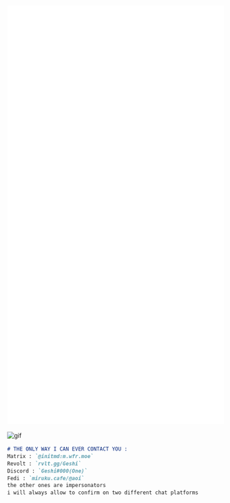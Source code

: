 ![Metrics](/github-metrics.svg)

![gif](https://pbs.twimg.com/media/FIQiM1bVQAIonYy?format=jpg&name=large)


```markdown
# THE ONLY WAY I CAN EVER CONTACT YOU :
Matrix : `@initmd:m.wfr.moe`
Revolt : `rvlt.gg/Geshi`
Discord : `Geshi#000(One)`
Fedi : `miruku.cafe/@aoi`
the other ones are impersonators
i will always allow to confirm on two different chat platforms
```
